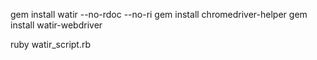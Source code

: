 gem install watir --no-rdoc --no-ri
gem install chromedriver-helper
gem install watir-webdriver

ruby watir_script.rb